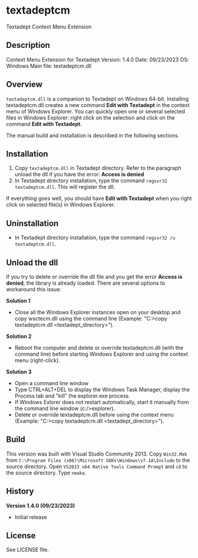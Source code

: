 textadeptcm
========

Textadept Context Menu Extension


Description
-----------
Context Menu Extension for Textadept
Version: 1.4.0
Date: 09/23/2023
OS: Windows
Main file: textadeptcm.dll


Overview
--------
`textadeptcm.dll` is a companion to Textadept on Windows 64-bit. Installing textadeptcm.dll creates a new command **Edit with Textadept** in the context menu of Windows Explorer. You can quickly open one or several selected files in Windows Explorer: right click on the selection and click on the command **Edit with Textadept**.

The manual build and installation is described in the following sections.


Installation
------------
1. Copy `textadeptcm.dll` in Textadept directory. Refer to the paragraph unload the dll if you have the error: **Access is denied**
1. In Textadept directory installation, type the  command `regsvr32 textadeptcm.dll`. This will register the dll.

If everything goes well, you should have **Edit with Textadept** when you right click on selected file(s) in Windows Explorer.


Uninstallation
--------------
- In Textadept directory installation, type the command `regsvr32 /u textadeptcm.dll`.


Unload the dll
--------------
If you try to delete or override the dll file and you get the error **Access is denied**, the library is already loaded. There are several options to workaround this issue:

**Solution 1**

- Close all the Windows Explorer instances open on your desktop and copy wsctecm.dll using the command line (Example: "C:\>copy textadeptcm.dll <textadept_directory>").

**Solution 2**

- Reboot the computer and delete or override textadeptcm.dll (with the command line) before starting Windows Explorer and using the context menu (right-click).

**Solution 3**

- Open a command line window
- Type CTRL+ALT+DEL to display the Windows Task Manager, display the Process tab and "kill" the explorer.exe process.
- If Windows Exlorer does not restart automatically, start it manually from  the command line window (c:/>explorer).
- Delete or override  textadeptcm.dll before using the context menu (Example: "C:\>copy textadeptcm.dll <textadept_directory>").


Build
-----
This version was built with Visual Studio Community 2013.
Copy `Win32.Mak` from `C:\Program Files (x86)\Microsoft SDKs\Windows\v7.1A\Include` to the source directory.
Open `VS2013 x64 Native Tools Command Prompt` and `cd` to the source directory.
Type `nmake`.


History
-------
**Version 1.4.0 (09/23/2023)**

- Initial release


License
-------
See LICENSE file.
